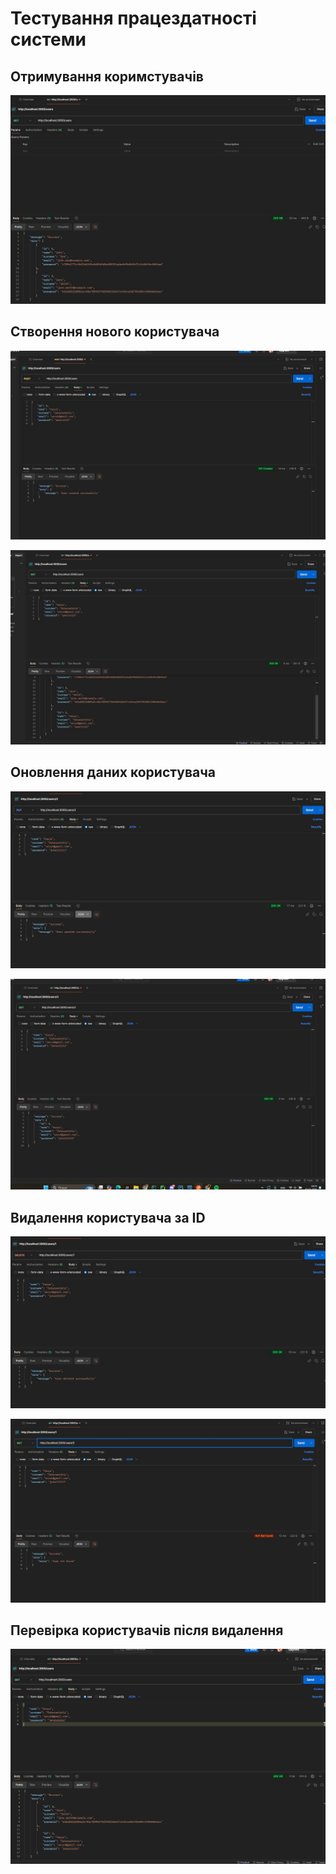 # Тестування працездатності системи

## Отримування коримстувачів

<p align="left">
    <img src="./images/1.jpg">
</p>

## Створення нового користувача
<p align="left">
    <img src="./images/2.jpg">
</p>

<p align="left">
    <img src="./images/3.jpg">
</p>

## Оновлення даних користувача 
<p align="left">
    <img src="./images/4.jpg">
</p>

<p align="left">
    <img src="./images/5.jpg">
</p>


## Видалення користувача за ID

<p align="left">
    <img src="./images/6.jpg">
</p>

<p align="left">
    <img src="./images/7.jpg">
</p>

## Перевірка користувачів після видалення

<p align="left">
    <img src="./images/8.jpg">

